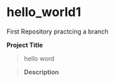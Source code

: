 # hello_world1
First Repository
practcing a branch

**Project Title**
>hello word

>**Description**

